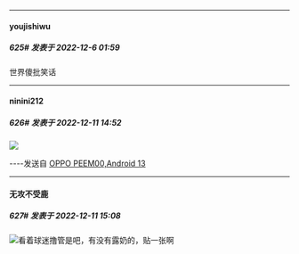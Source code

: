 

*****

####  youjishiwu  
##### 625#       发表于 2022-12-6 01:59

世界傻批笑话

*****

####  ninini212  
##### 626#       发表于 2022-12-11 14:52

<img src="https://static.saraba1st.com/image/smiley/face2017/037.png" referrerpolicy="no-referrer">

----发送自 [OPPO PEEM00,Android 13](http://stage1.5j4m.com/?1.37)



*****

####  无攻不受鹿  
##### 627#       发表于 2022-12-11 15:08

<img src="https://static.saraba1st.com/image/smiley/face2017/067.png" referrerpolicy="no-referrer">看着球迷撸管是吧，有没有露奶的，贴一张啊

